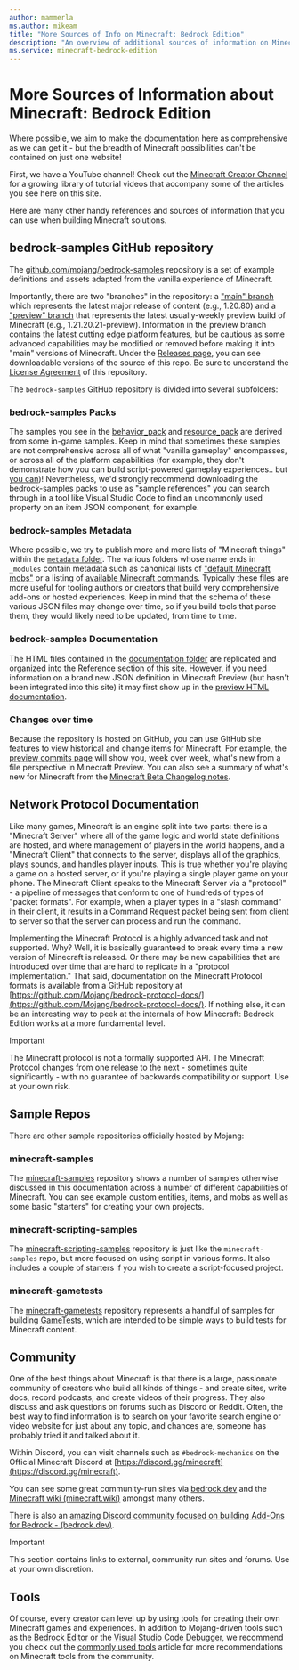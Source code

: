 ```yaml
---
author: mammerla
ms.author: mikeam
title: "More Sources of Info on Minecraft: Bedrock Edition"
description: "An overview of additional sources of information on Minecraft: Bedrock Edition"
ms.service: minecraft-bedrock-edition
---
```


# More Sources of Information about Minecraft: Bedrock Edition

Where possible, we aim to make the documentation here as comprehensive as we can get it - but the breadth of Minecraft possibilities can't be contained on just one website!

First, we have a YouTube channel! Check out the [Minecraft Creator Channel](https://aka.ms/mcv) for a growing library of tutorial videos that accompany some of the articles you see here on this site.

Here are many other handy references and sources of information that you can use when building Minecraft solutions.

## bedrock-samples GitHub repository

The [github.com/mojang/bedrock-samples](https://github.com/mojang/bedrock-samples) repository is a set of example definitions and assets adapted from the vanilla experience of Minecraft.

Importantly, there are two "branches" in the repository: a ["main" branch](https://github.com/Mojang/bedrock-samples/tree/main) which represents the latest major release of content (e.g., 1.20.80) and a ["preview" branch](https://github.com/Mojang/bedrock-samples/tree/preview) that represents the latest usually-weekly preview build of Minecraft (e.g., 1.21.20.21-preview). Information in the preview branch contains the latest cutting edge platform features, but be cautious as some advanced capabilities may be modified or removed before making it into "main" versions of Minecraft. Under the [Releases page](https://github.com/Mojang/bedrock-samples/releases), you can see downloadable versions of the source of this repo. Be sure to understand the [License Agreement](https://github.com/Mojang/bedrock-samples?tab=License-1-ov-file) of this repository.

The `bedrock-samples` GitHub repository is divided into several subfolders:

### bedrock-samples Packs

The samples you see in the [behavior_pack](https://github.com/Mojang/bedrock-samples/tree/main/behavior_pack) and [resource_pack](https://github.com/Mojang/bedrock-samples/tree/main/resource_pack) are derived from some in-game samples. Keep in mind that sometimes these samples are not comprehensive across all of what "vanilla gameplay" encompasses, or across all of the platform capabilities (for example, they don't demonstrate how you can build script-powered gameplay experiences.. but [you can](./ScriptingIntroduction.md))! Nevertheless, we'd strongly recommend downloading the bedrock-samples packs to use as "sample references" you can search through in a tool like Visual Studio Code to find an uncommonly used property on an item JSON component, for example.

### bedrock-samples Metadata

Where possible, we try to publish more and more lists of "Minecraft things" within the [`metadata` folder](https://github.com/Mojang/bedrock-samples/tree/main/metadata). The various folders whose name ends in `_modules` contain metadata such as canonical lists of ["default Minecraft mobs"](https://github.com/Mojang/bedrock-samples/blob/main/metadata/vanilladata_modules/mojang-entities.json) or a listing of [available Minecraft commands](https://github.com/Mojang/bedrock-samples/blob/main/metadata/command_modules/mojang-commands.json). Typically these files are more useful for tooling authors or creators that build very comprehensive add-ons or hosted experiences. Keep in mind that the schema of these various JSON files may change over time, so if you build tools that parse them, they would likely need to be updated, from time to time.

### bedrock-samples Documentation

The HTML files contained in the [documentation folder](https://github.com/Mojang/bedrock-samples/tree/main/documentation) are replicated and organized into the [Reference](./../Reference/index.yml) section of this site. However, if you need information on a brand new JSON definition in Minecraft Preview (but hasn't been integrated into this site) it may first show up in the [preview HTML documentation](https://github.com/Mojang/bedrock-samples/tree/preview/documentation).

### Changes over time

Because the repository is hosted on GitHub, you can use GitHub site features to view historical and change items for Minecraft. For example, the [preview commits page](https://github.com/Mojang/bedrock-samples/commits/preview/) will show you, week over week, what's new from a file perspective in Minecraft Preview. You can also see a summary of what's new for Minecraft from the [Minecraft Beta Changelog notes](https://aka.ms/MinecraftBeta).

## Network Protocol Documentation

Like many games, Minecraft is an engine split into two parts: there is a "Minecraft Server" where all of the game logic and world state definitions are hosted, and where management of players in the world happens, and a "Minecraft Client" that connects to the server, displays all of the graphics, plays sounds, and handles player inputs. This is true whether you're playing a game on a hosted server, or if you're playing a single player game on your phone. The Minecraft Client speaks to the Minecraft Server via a "protocol" - a pipeline of messages that conform to one of hundreds of types of "packet formats". For example, when a player types in a "slash command" in their client, it results in a Command Request packet being sent from client to server so that the server can process and run the command.

Implementing the Minecraft Protocol is a highly advanced task and not supported. Why? Well, it is basically guaranteed to break every time a new version of Minecraft is released. Or there may be new capabilities that are introduced over time that are hard to replicate in a "protocol implementation." That said, documentation on the Minecraft Protocol formats is available from a GitHub repository at [https://github.com/Mojang/bedrock-protocol-docs/](https://github.com/Mojang/bedrock-protocol-docs/). If nothing else, it can be an interesting way to peek at the internals of how Minecraft: Bedrock Edition works at a more fundamental level.

>[!IMPORTANT]
> The Minecraft protocol is not a formally supported API. The Minecraft Protocol changes from one release to the next - sometimes quite significantly - with no guarantee of backwards compatibility or support.
> Use at your own risk.

## Sample Repos

There are other sample repositories officially hosted by Mojang:

### minecraft-samples

The [minecraft-samples](https://github.com/microsoft/minecraft-samples) repository shows a number of samples otherwise discussed in this documentation across a number of different capabilities of Minecraft. You can see example custom entities, items, and mobs as well as some basic "starters" for creating your own projects.

### minecraft-scripting-samples

The [minecraft-scripting-samples](https://github.com/microsoft/minecraft-scripting-samples) repository is just like the `minecraft-samples` repo, but more focused on using script in various forms. It also includes a couple of starters if you wish to create a script-focused project.

### minecraft-gametests

The [minecraft-gametests](https://github.com/microsoft/minecraft-gametests) repository represents a handful of samples for building [GameTests](./GameTestGettingStarted.md), which are intended to be simple ways to build tests for Minecraft content.

## Community

One of the best things about Minecraft is that there is a large, passionate community of creators who build all kinds of things - and create sites, write docs, record podcasts, and create videos of their progress. They also discuss and ask questions on forums such as Discord or Reddit. Often, the best way to find information is to search on your favorite search engine or video website for just about any topic, and chances are, someone has probably tried it and talked about it.

Within Discord, you can visit channels such as `#bedrock-mechanics` on the Official Minecraft Discord at [https://discord.gg/minecraft](https://discord.gg/minecraft).

You can see some great community-run sites via [bedrock.dev](https://wiki.bedrock.dev) and the [Minecraft wiki (minecraft.wiki)](https://minecraft.wiki) amongst many others.

There is also an [amazing Discord community focused on building Add-Ons for Bedrock - (bedrock.dev)](https://wiki.bedrock.dev/discord.html).

>[!IMPORTANT]
> This section contains links to external, community run sites and forums. Use at your own discretion.

## Tools

Of course, every creator can level up by using tools for creating their own Minecraft games and experiences. In addition to Mojang-driven tools such as the [Bedrock Editor](./EditorOverview.md) or the [Visual Studio Code Debugger](./ScriptDeveloperTools.md), we recommend you check out the [commonly used tools](./CommonlyUsedTools.md) article for more recommendations on Minecraft tools from the community.
